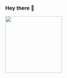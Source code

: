 ### Hey there 👋

<img height="180em" src="https://github-readme-stats.vercel.app/api?username=tapishsharma&show_icons=true&hide_border=true&&count_private=true&include_all_commits=true" />

